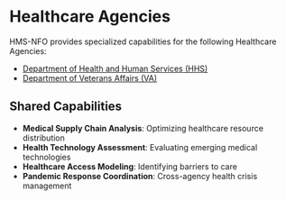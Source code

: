 # Healthcare Agencies

HMS-NFO provides specialized capabilities for the following Healthcare Agencies:

- [Department of Health and Human Services (HHS)](../HHS/index.md)
- [Department of Veterans Affairs (VA)](../VA/index.md)

## Shared Capabilities

- **Medical Supply Chain Analysis**: Optimizing healthcare resource distribution
- **Health Technology Assessment**: Evaluating emerging medical technologies
- **Healthcare Access Modeling**: Identifying barriers to care
- **Pandemic Response Coordination**: Cross-agency health crisis management
